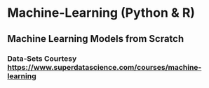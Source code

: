 # Machine-Learning (Python & R)
## Machine Learning Models from Scratch
### Data-Sets Courtesy https://www.superdatascience.com/courses/machine-learning

